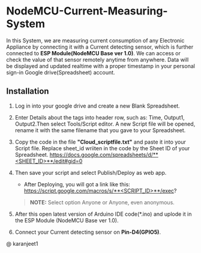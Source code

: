 # NodeMCU-Current-Measuring-System
In this System, we are measuring current consumption of any Electronic Appliance by connecting it with a Current detecting sensor, which is further connected to **ESP Module(NodeMCU Base ver 1.0)**. We can access or check the value of that sensor remotely anytime from anywhere. Data will be displayed and updated realtime with a proper timestamp in your personal sign-in Google drive(Spreadsheet) account.

## Installation
1. Log in into your google drive and create a new Blank Spreadsheet.
2. Enter Details about the tags into header row, such as: Time, Output1, Output2.Then select Tools/Script editor. 
   A new Script file will be opened, rename it with the same filename that you gave to your Spreadsheet.
3. Copy the code in the file **"Cloud_scriptfile.txt"** and paste it into your Script file. 
    Replace sheet_id wriiten in the code by the Sheet ID of your Spreadsheet.
    https://docs.google.com/spreadsheets/d/**<SHEET_ID>**/edit#gid=0
4. Then save your script and select Publish/Deploy as web app.
	* After Deploying, you will got a link like this: https://script.google.com/macros/s/**<SCRIPT_ID>**/exec?
    > **NOTE:** Select option Anyone or Anyone, even anonymous.
    	    
5. After this open latest version of Arduino IDE code(*.ino) and uplode it in the ESP Module (NodeMCU Base ver 1.0).
6. Connect your Current detecting sensor on **Pin-D4(GPIO5)**.
     
@ karanjeet1
